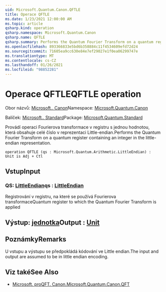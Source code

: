 ```yaml
---
uid: Microsoft.Quantum.Canon.QFTLE
title: Operace QFTLE
ms.date: 1/23/2021 12:00:00 AM
ms.topic: article
qsharp.kind: operation
qsharp.namespace: Microsoft.Quantum.Canon
qsharp.name: QFTLE
qsharp.summary: Performs the Quantum Fourier Transform on a quantum register containing an integer in the little-endian representation.
ms.openlocfilehash: 893366833e5bd6b358884c11f4534609efd72d24
ms.sourcegitcommit: 71605ea9cc630e84e7ef29027e1f0ea06299747e
ms.translationtype: MT
ms.contentlocale: cs-CZ
ms.lasthandoff: 01/26/2021
ms.locfileid: "98852281"
---
```

# <a name="qftle-operation"></a><span data-ttu-id="0e052-102">Operace QFTLE</span><span class="sxs-lookup"><span data-stu-id="0e052-102">QFTLE operation</span></span>

<span data-ttu-id="0e052-103">Obor názvů: [Microsoft.. Canon](xref:Microsoft.Quantum.Canon)</span><span class="sxs-lookup"><span data-stu-id="0e052-103">Namespace: [Microsoft.Quantum.Canon](xref:Microsoft.Quantum.Canon)</span></span>

<span data-ttu-id="0e052-104">Balíček: [Microsoft.. Standard](https://nuget.org/packages/Microsoft.Quantum.Standard)</span><span class="sxs-lookup"><span data-stu-id="0e052-104">Package: [Microsoft.Quantum.Standard](https://nuget.org/packages/Microsoft.Quantum.Standard)</span></span>


<span data-ttu-id="0e052-105">Provádí operaci Fourierova transformace v registru s jednou hodnotou, která obsahuje celé číslo v reprezentaci Little-endian.</span><span class="sxs-lookup"><span data-stu-id="0e052-105">Performs the Quantum Fourier Transform on a quantum register containing an integer in the little-endian representation.</span></span>

```qsharp
operation QFTLE (qs : Microsoft.Quantum.Arithmetic.LittleEndian) : Unit is Adj + Ctl
```


## <a name="input"></a><span data-ttu-id="0e052-106">Vstup</span><span class="sxs-lookup"><span data-stu-id="0e052-106">Input</span></span>

### <a name="qs--littleendian"></a><span data-ttu-id="0e052-107">QS: [LittleEndian](xref:Microsoft.Quantum.Arithmetic.LittleEndian)</span><span class="sxs-lookup"><span data-stu-id="0e052-107">qs : [LittleEndian](xref:Microsoft.Quantum.Arithmetic.LittleEndian)</span></span>

<span data-ttu-id="0e052-108">Registrování v registru, na které se používá Fourierova transformace</span><span class="sxs-lookup"><span data-stu-id="0e052-108">Quantum register to which the Quantum Fourier Transform is applied</span></span>



## <a name="output--unit"></a><span data-ttu-id="0e052-109">Výstup: [jednotka](xref:microsoft.quantum.lang-ref.unit)</span><span class="sxs-lookup"><span data-stu-id="0e052-109">Output : [Unit](xref:microsoft.quantum.lang-ref.unit)</span></span>



## <a name="remarks"></a><span data-ttu-id="0e052-110">Poznámky</span><span class="sxs-lookup"><span data-stu-id="0e052-110">Remarks</span></span>

<span data-ttu-id="0e052-111">U vstupu a výstupu se předpokládá kódování ve Little endian.</span><span class="sxs-lookup"><span data-stu-id="0e052-111">The input and output are assumed to be in little endian encoding.</span></span>

## <a name="see-also"></a><span data-ttu-id="0e052-112">Viz také</span><span class="sxs-lookup"><span data-stu-id="0e052-112">See Also</span></span>

- [<span data-ttu-id="0e052-113">Microsoft. proQFT. Canon.</span><span class="sxs-lookup"><span data-stu-id="0e052-113">Microsoft.Quantum.Canon.QFT</span></span>](xref:Microsoft.Quantum.Canon.QFT)